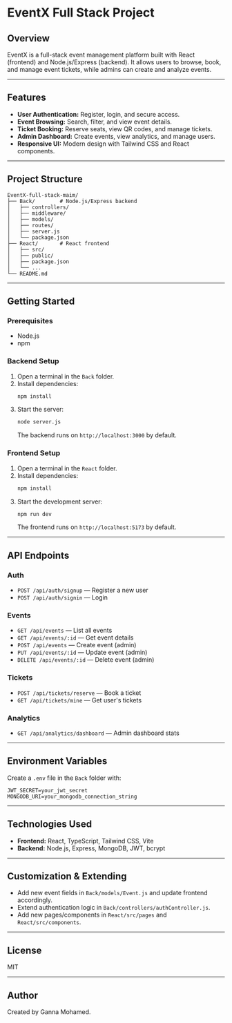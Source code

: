 # EventX Full Stack Project

## Overview
EventX is a full-stack event management platform built with React (frontend) and Node.js/Express (backend). It allows users to browse, book, and manage event tickets, while admins can create and analyze events.

---

## Features
- **User Authentication:** Register, login, and secure access.
- **Event Browsing:** Search, filter, and view event details.
- **Ticket Booking:** Reserve seats, view QR codes, and manage tickets.
- **Admin Dashboard:** Create events, view analytics, and manage users.
- **Responsive UI:** Modern design with Tailwind CSS and React components.

---

## Project Structure
```
EventX-full-stack-maim/
├── Back/        # Node.js/Express backend
│   ├── controllers/
│   ├── middleware/
│   ├── models/
│   ├── routes/
│   ├── server.js
│   └── package.json
├── React/       # React frontend
│   ├── src/
│   ├── public/
│   ├── package.json
│   └── ...
└── README.md
```

---

## Getting Started

### Prerequisites
- Node.js
- npm

### Backend Setup
1. Open a terminal in the `Back` folder.
2. Install dependencies:
   ```sh
   npm install
   ```
3. Start the server:
   ```sh
   node server.js
   ```
   The backend runs on `http://localhost:3000` by default.

### Frontend Setup
1. Open a terminal in the `React` folder.
2. Install dependencies:
   ```sh
   npm install
   ```
3. Start the development server:
   ```sh
   npm run dev
   ```
   The frontend runs on `http://localhost:5173` by default.

---

## API Endpoints

### Auth
- `POST /api/auth/signup` — Register a new user
- `POST /api/auth/signin` — Login

### Events
- `GET /api/events` — List all events
- `GET /api/events/:id` — Get event details
- `POST /api/events` — Create event (admin)
- `PUT /api/events/:id` — Update event (admin)
- `DELETE /api/events/:id` — Delete event (admin)

### Tickets
- `POST /api/tickets/reserve` — Book a ticket
- `GET /api/tickets/mine` — Get user's tickets

### Analytics
- `GET /api/analytics/dashboard` — Admin dashboard stats

---

## Environment Variables
Create a `.env` file in the `Back` folder with:
```
JWT_SECRET=your_jwt_secret
MONGODB_URI=your_mongodb_connection_string
```

---

## Technologies Used
- **Frontend:** React, TypeScript, Tailwind CSS, Vite
- **Backend:** Node.js, Express, MongoDB, JWT, bcrypt

---

## Customization & Extending
- Add new event fields in `Back/models/Event.js` and update frontend accordingly.
- Extend authentication logic in `Back/controllers/authController.js`.
- Add new pages/components in `React/src/pages` and `React/src/components`.

---

## License
MIT

---

## Author
Created by Ganna Mohamed.
